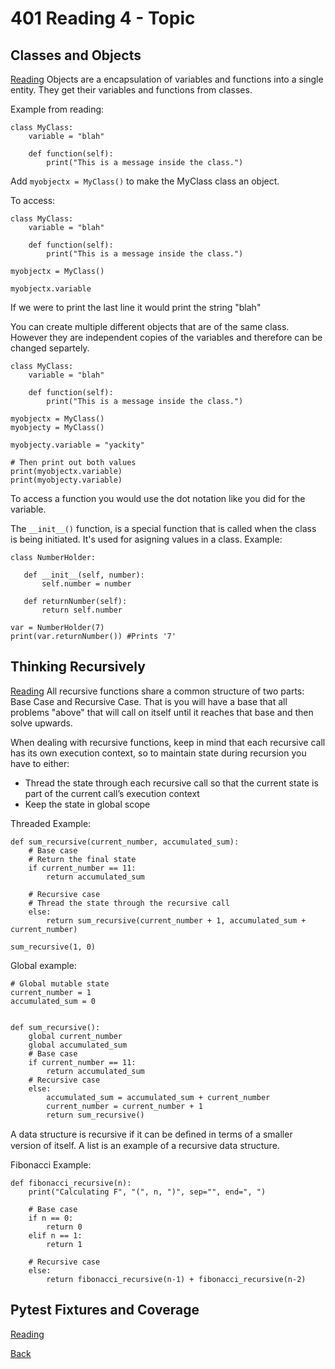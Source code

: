 # 401 Reading 4 - Topic

## Classes and Objects
[Reading](https://www.learnpython.org/en/Classes_and_Objects)
Objects are a encapsulation of variables and functions into a single entity. They get their variables and functions from classes.

Example from reading:
```
class MyClass:
    variable = "blah"

    def function(self):
        print("This is a message inside the class.")
```
Add `myobjectx = MyClass()` to make the MyClass class an object.

To access:
```
class MyClass:
    variable = "blah"

    def function(self):
        print("This is a message inside the class.")

myobjectx = MyClass()

myobjectx.variable
```
If we were to print the last line it would print the string "blah"

You can create multiple different objects that are of the same class. However they are independent copies of the variables and therefore can be changed separtely.

```
class MyClass:
    variable = "blah"

    def function(self):
        print("This is a message inside the class.")

myobjectx = MyClass()
myobjecty = MyClass()

myobjecty.variable = "yackity"

# Then print out both values
print(myobjectx.variable)
print(myobjecty.variable)
```

To access a function you would use the dot notation like you did for the variable.

The `__init__()` function, is a special function that is called when the class is being initiated. It's used for asigning values in a class.
Example:
```
class NumberHolder:

   def __init__(self, number):
       self.number = number

   def returnNumber(self):
       return self.number

var = NumberHolder(7)
print(var.returnNumber()) #Prints '7'
```

## Thinking Recursively
[Reading](https://realpython.com/python-thinking-recursively/)
All recursive functions share a common structure of two parts: Base Case and Recursive Case.
That is you will have a base that all problems "above" that will call on itself until it reaches that base and then solve upwards.

When dealing with recursive functions, keep in mind that each recursive call has its own execution context, so to maintain state during recursion you have to either:
* Thread the state through each recursive call so that the current state is part of the current call’s execution context
* Keep the state in global scope

Threaded Example:
```
def sum_recursive(current_number, accumulated_sum):
    # Base case
    # Return the final state
    if current_number == 11:
        return accumulated_sum

    # Recursive case
    # Thread the state through the recursive call
    else:
        return sum_recursive(current_number + 1, accumulated_sum + current_number)

sum_recursive(1, 0)
```

Global example:
```
# Global mutable state
current_number = 1
accumulated_sum = 0


def sum_recursive():
    global current_number
    global accumulated_sum
    # Base case
    if current_number == 11:
        return accumulated_sum
    # Recursive case
    else:
        accumulated_sum = accumulated_sum + current_number
        current_number = current_number + 1
        return sum_recursive()
```
A data structure is recursive if it can be deﬁned in terms of a smaller version of itself. A list is an example of a recursive data structure.

Fibonacci Example:
```
def fibonacci_recursive(n):
    print("Calculating F", "(", n, ")", sep="", end=", ")

    # Base case
    if n == 0:
        return 0
    elif n == 1:
        return 1

    # Recursive case
    else:
        return fibonacci_recursive(n-1) + fibonacci_recursive(n-2)
```

## Pytest Fixtures and Coverage
[Reading](https://www.linuxjournal.com/content/python-testing-pytest-fixtures-and-coverage)



[Back](README.md)